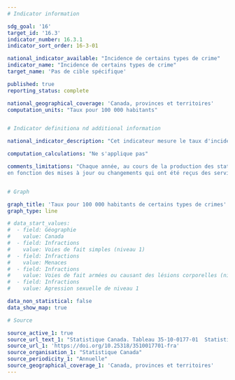 ```yaml
---
# Indicator information

sdg_goal: '16'
target_id: '16.3'
indicator_number: 16.3.1
indicator_sort_order: 16-3-01

national_indicator_available: "Incidence de certains types de crime"
indicator_name: "Incidence de certains types de crime"
target_name: 'Pas de cible spécifique'

published: true
reporting_status: complete

national_geographical_coverage: 'Canada, provinces et territoires'
computation_units: "Taux pour 100 000 habitants"


# Indicator definitiona nd additional information

national_indicator_description: "Cet indicateur mesure le taux d'incidence de certains types de crimes."

computation_calculations: "Ne s'applique pas"

comments_limitations: "Chaque année, au cours de la production des statistiques sur la criminalité, les données de l'année précédente sont révisées 
en fonction des mises à jour ou changements qui ont été reçus des services de police."


# Graph

graph_title: 'Taux pour 100 000 habitants de certains types de crimes'
graph_type: line

# data_start_values:
#  - field: Géographie
#    value: Canada
#  - field: Infractions
#    value: Voies de fait simples (niveau 1)
#  - field: Infractions
#    value: Menaces
#  - field: Infractions
#    value: Voies de fait armées ou causant des lésions corporelles (niveau 2)
#  - field: Infractions
#    value: Agression sexuelle de niveau 1

data_non_statistical: false
data_show_map: true

# Source

source_active_1: true
source_url_text_1: "Statistique Canada. Tableau 35-10-0177-01  Statistiques des crimes fondés sur l'affaire, par infractions détaillées, Canada, provinces, territoires et régions métropolitaines de recensement"
source_url_1: 'https://doi.org/10.25318/3510017701-fra'
source_organisation_1: "Statistique Canada"
source_periodicity_1: "Annuelle"
source_geographical_coverage_1: 'Canada, provinces et territoires'
---
```

